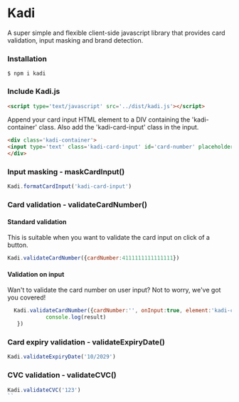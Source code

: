 # Kadi
A super simple and flexible client-side javascript library that provides card validation, input masking and brand detection.
### Installation
```
$ npm i kadi
```
### Include Kadi.js
```html
<script type='text/javascript' src='../dist/kadi.js'></script>
```
Append your card input HTML element to a DIV containing the 'kadi-container' class. Also add the 'kadi-card-input' class in the input.
```html
<div class='kadi-container'>
<input type='text' class='kadi-card-input' id='card-number' placeholder='Card number'>
</div>
```
### Input masking - maskCardInput()
```javascript
Kadi.formatCardInput('kadi-card-input')
```
### Card validation - validateCardNumber()
#### Standard validation
This is suitable when you want to validate the card input on click of a button.
```javascript
Kadi.validateCardNumber({cardNumber:4111111111111111})
```
#### Validation on input
Wan't to validate the card number on user input? Not to worry, we've got you covered!
```javascript
  Kadi.validateCardNumber({cardNumber:'', onInput:true, element:'kadi-card-input'}, (result) => {
            console.log(result)
   })
```
### Card expiry validation - validateExpiryDate()
```javascript
Kadi.validateExpiryDate('10/2029')
```
### CVC validation - validateCVC()
```javascript
Kadi.validateCVC('123')
``

